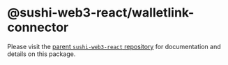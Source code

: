 # @sushi-web3-react/walletlink-connector

Please visit the [parent `sushi-web3-react` repository](https://github.com/NoahZinsmeister/sushi-web3-react) for documentation and details on this package.
